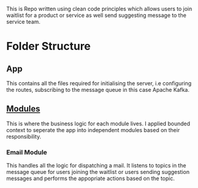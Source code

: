 This is Repo written using clean code principles which allows users to join waitlist for a product or service as well send suggesting message to the service team.

# Folder Structure
## App
This contains all the files required for initialising the server, i.e configuring the routes, subscribing to the message queue in this case Apache Kafka.

## [Modules](src/modules)
This is where the business logic for each module lives. I applied bounded context to seperate the app into independent modules based on their responsibility.

### Email Module
This handles all the logic for dispatching a mail. It listens to topics in the message queue for users joining the waitlist or users sending suggestion messages and performs the appopriate actions based on the topic.
